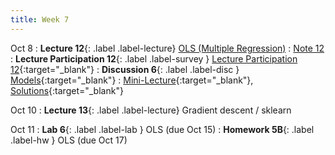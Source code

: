 ```yaml
---
title: Week 7
---
```


Oct 8
: **Lecture 12**{: .label .label-lecture} [OLS (Multiple Regression)](lecture/lec12)
    : [Note 12](https://ds100.org/course-notes/ols/ols.html)
: **Lecture Participation 12**{: .label .label-survey } [Lecture Participation 12](https://app.sli.do/event/k8pxuDAj7MrEEjD7WQxDYj/embed/polls/ecb124c2-b4ef-4aa3-876a-5d9c05733eb8){:target="_blank"}
: **Discussion 6**{: .label .label-disc } [Models](https://drive.google.com/file/d/1GSMZuoESAOvzWL824D9oto_NhCFg9AvJ/view?usp=sharing){:target="_blank"}
    : [Mini-Lecture](https://www.youtube.com/watch?v=2pStLwJDghc&list=PLQCcNQgUcDfplNp0itu2QqVjoDE9u5iow&index=1){:target="_blank"}, [Solutions](https://drive.google.com/file/d/1fkM-AQS-gCjwIxT7SdrPmq-vY2fLXVFg/view?usp=sharing){:target="_blank"}

Oct 10
: **Lecture 13**{: .label .label-lecture} Gradient descent / sklearn


Oct 11
: **Lab 6**{: .label .label-lab }  OLS (due Oct 15)
: **Homework 5B**{: .label .label-hw } OLS (due Oct 17)
